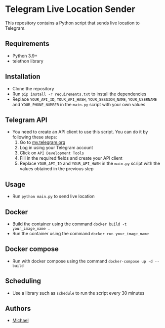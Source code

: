 # Telegram Live Location Sender

This repository contains a Python script that sends live location to Telegram.

## Requirements
- Python 3.9+
- telethon library

## Installation
- Clone the repository
- Run `pip install -r requirements.txt` to install the dependencies
- Replace `YOUR_API_ID`, `YOUR_API_HASH`, `YOUR_SESSION_NAME`, `YOUR_USERNAME` and `YOUR_PHONE_NUMBER` in the `main.py` script with your own values

## Telegram API
- You need to create an API client to use this script. You can do it by following these steps:
  1. Go to [my.telegram.org](https://my.telegram.org/)
  2. Log in using your Telegram account
  3. Click on `API Development Tools`
  4. Fill in the required fields and create your API client
  5. Replace `YOUR_API_ID` and `YOUR_API_HASH` in the `main.py` script with the values obtained in the previous step

## Usage
- Run `python main.py` to send live location

## Docker
- Build the container using the command `docker build -t your_image_name .`
- Run the container using the command `docker run your_image_name`

## Docker compose
- Run with docker compose using the command `docker-compose up -d --build`

## Scheduling
- Use a library such as `schedule` to run the script every 30 minutes

## Authors
- [Michael](https://github.com/michael2to3)
